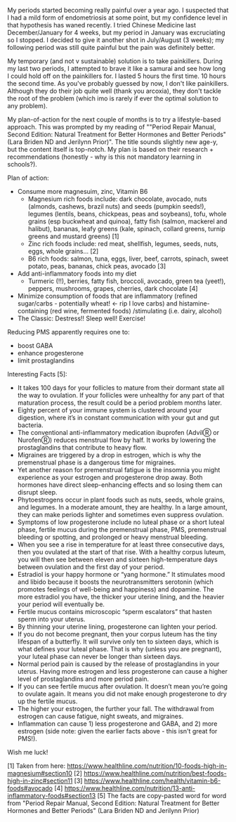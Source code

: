 My periods started becoming really painful over a year ago. I suspected that I had a mild form of endometriosis at some point, but my confidence level in that hypothesis has waned recently. I tried Chinese Medicine last December/January for 4 weeks, but my period in January was excruciating so I stopped. I decided to give it another shot in July/August (3 weeks); my following period was still quite painful but the pain was definitely better. 

My temporary (and not v sustainable) solution is to take painkillers. During my last two periods, I attempted to brave it like a samurai and see how long I could hold off on the painkillers for. I lasted 5 hours the first time. 10 hours the second time. As you've probably guessed by now, I don't like painkillers. Although they do their job quite well (thank you arcoxia), they don't tackle the root of the problem (which imo is rarely if ever the optimal solution to any problem).

My plan-of-action for the next couple of months is to try a lifestyle-based approach. This was prompted by my reading of ""Period Repair Manual, Second Edition: Natural Treatment for Better Hormones and Better Periods" (Lara Briden ND and Jerilynn Prior)". The title sounds slightly new age-y, but the content itself is top-notch. My plan is based on their research + recommendations (honestly - why is this not mandatory learning in schools?). 

Plan of action: 
- Consume more magnesuim, zinc, Vitamin B6
    - Magnesium rich foods include: dark chocolate, avocado, nuts (almonds, cashews, brazil nuts) and seeds (pumpkin seeds!), legumes (lentils, beans, chickpeas,         peas and soybeans), tofu, whole grains (esp buckwheat and quinoa), fatty fish (salmon, mackerel and halibut), bananas, leafy greens (kale, spinach, collard         greens, turnip greens and mustard greens) [1]
    - Zinc rich foods include: red meat, shellfish, legumes, seeds, nuts, eggs, whole grains... [2]
    - B6 rich foods: salmon, tuna, eggs, liver, beef, carrots, spinach, sweet potato, peas, bananas, chick peas, avocado [3]
- Add anti-inflammatory foods into my diet 
    - Turmeric (!!), berries, fatty fish, broccoli, avocado, green tea (yeet!), peppers, mushrooms, grapes, cherries, dark chocolate [4]
- Minimize consumption of foods that are inflammatory (refined sugar/carbs - potentially wheat! <- rip I love carbs) and histamine-containing (red wine, fermented foods) /stimulating (i.e. dairy, alcohol) 
- The Classic: Destress!! Sleep well! Exercise!

Reducing PMS apparently requires one to:
- boost GABA
- enhance progesterone
- limit prostaglandins

Interesting Facts [5]:
- It takes 100 days for your follicles to mature from their dormant state all the way to ovulation. If your follicles were unhealthy for any part of that maturation process, the result could be a period problem months later.
- Eighty percent of your immune system is clustered around your digestion, where it’s in constant communication with your gut and gut bacteria.
- The conventional anti-inflammatory medication ibuprofen (AdvilⓇ or NurofenⓇ) reduces menstrual flow by half. It works by lowering the prostaglandins that contribute to heavy flow.
- Migraines are triggered by a drop in estrogen, which is why the premenstrual phase is a dangerous time for migraines.
- Yet another reason for premenstrual fatigue is the insomnia you might experience as your estrogen and progesterone drop away. Both hormones have direct sleep-enhancing effects and so losing them can disrupt sleep.
- Phytoestrogens occur in plant foods such as nuts, seeds, whole grains, and legumes. In a moderate amount, they are healthy. In a large amount, they can make periods lighter and sometimes even suppress ovulation.
- Symptoms of low progesterone include no luteal phase or a short luteal phase, fertile mucus during the premenstrual phase, PMS, premenstrual bleeding or spotting, and prolonged or heavy menstrual bleeding.
- When you see a rise in temperature for at least three consecutive days, then you ovulated at the start of that rise. With a healthy corpus luteum, you will then see between eleven and sixteen high-temperature days between ovulation and the first day of your period.
- Estradiol is your happy hormone or “yang hormone.” It stimulates mood and libido because it boosts the neurotransmitters serotonin (which promotes feelings of well-being and happiness) and dopamine. The more estradiol you have, the thicker your uterine lining, and the heavier your period will eventually be.
- Fertile mucus contains microscopic “sperm escalators” that hasten sperm into your uterus.
- By thinning your uterine lining, progesterone can lighten your period.
- If you do not become pregnant, then your corpus luteum has the tiny lifespan of a butterfly. It will survive only ten to sixteen days, which is what defines your luteal phase. That is why (unless you are pregnant), your luteal phase can never be longer than sixteen days.
- Normal period pain is caused by the release of prostaglandins in your uterus. Having more estrogen and less progesterone can cause a higher level of prostaglandins and more period pain.
- If you can see fertile mucus after ovulation. It doesn’t mean you’re going to ovulate again. It means you did not make enough progesterone to dry up the fertile mucus.
- The higher your estrogen, the further your fall. The withdrawal from estrogen can cause fatigue, night sweats, and migraines.
- Inflammation can cause 1) less progesterone and GABA, and 2) more estrogen (side note: given the earlier facts above - this isn't great for PMS!).


Wish me luck!

[1] Taken from here: https://www.healthline.com/nutrition/10-foods-high-in-magnesium#section10
[2] https://www.healthline.com/nutrition/best-foods-high-in-zinc#section11
[3] https://www.healthline.com/health/vitamin-b6-foods#avocado
[4] https://www.healthline.com/nutrition/13-anti-inflammatory-foods#section13
[5] The facts are copy-pasted word for word from "Period Repair Manual, Second Edition: Natural Treatment for Better Hormones and Better Periods" (Lara Briden ND and Jerilynn Prior)
